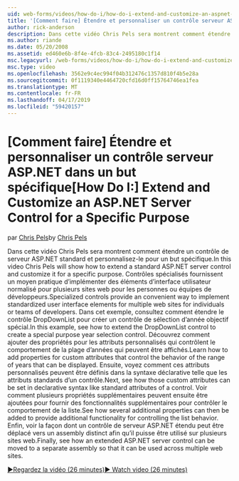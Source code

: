 ```yaml
---
uid: web-forms/videos/how-do-i/how-do-i-extend-and-customize-an-aspnet-server-control-for-a-specific-purpose
title: '[Comment faire] Étendre et personnaliser un contrôle serveur ASP.NET dans un but spécifique | Microsoft Docs'
author: rick-anderson
description: Dans cette vidéo Chris Pels sera montrent comment étendre un contrôle de serveur ASP.NET standard et personnalisez-le pour un but spécifique. Contrôles spécialisés fournissent un c...
ms.author: riande
ms.date: 05/20/2008
ms.assetid: ed460e6b-8f4e-4fcb-83c4-2495180c1f14
msc.legacyurl: /web-forms/videos/how-do-i/how-do-i-extend-and-customize-an-aspnet-server-control-for-a-specific-purpose
msc.type: video
ms.openlocfilehash: 3562e9c4ec994f04b312476c1357d810f4b5e28a
ms.sourcegitcommit: 0f1119340e4464720cfd16d0ff15764746ea1fea
ms.translationtype: MT
ms.contentlocale: fr-FR
ms.lasthandoff: 04/17/2019
ms.locfileid: "59420157"
---
```

# <a name="how-do-i-extend-and-customize-an-aspnet-server-control-for-a-specific-purpose"></a><span data-ttu-id="2b48a-104">[Comment faire] Étendre et personnaliser un contrôle serveur ASP.NET dans un but spécifique</span><span class="sxs-lookup"><span data-stu-id="2b48a-104">[How Do I:] Extend and Customize an ASP.NET Server Control for a Specific Purpose</span></span>

<span data-ttu-id="2b48a-105">par [Chris Pels](https://twitter.com/chrispels)</span><span class="sxs-lookup"><span data-stu-id="2b48a-105">by [Chris Pels](https://twitter.com/chrispels)</span></span>

<span data-ttu-id="2b48a-106">Dans cette vidéo Chris Pels sera montrent comment étendre un contrôle de serveur ASP.NET standard et personnalisez-le pour un but spécifique.</span><span class="sxs-lookup"><span data-stu-id="2b48a-106">In this video Chris Pels will show how to extend a standard ASP.NET server control and customize it for a specific purpose.</span></span> <span data-ttu-id="2b48a-107">Contrôles spécialisés fournissent un moyen pratique d’implémenter des éléments d’interface utilisateur normalisé pour plusieurs sites web pour les personnes ou équipes de développeurs.</span><span class="sxs-lookup"><span data-stu-id="2b48a-107">Specialized controls provide an convenient way to implement standardized user interface elements for multiple web sites for individuals or teams of developers.</span></span> <span data-ttu-id="2b48a-108">Dans cet exemple, consultez comment étendre le contrôle DropDownList pour créer un contrôle de sélection d’année objectif spécial.</span><span class="sxs-lookup"><span data-stu-id="2b48a-108">In this example, see how to extend the DropDownList control to create a special purpose year selection control.</span></span> <span data-ttu-id="2b48a-109">Découvrez comment ajouter des propriétés pour les attributs personnalisés qui contrôlent le comportement de la plage d’années qui peuvent être affichés.</span><span class="sxs-lookup"><span data-stu-id="2b48a-109">Learn how to add properties for custom attributes that control the behavior of the range of years that can be displayed.</span></span> <span data-ttu-id="2b48a-110">Ensuite, voyez comment ces attributs personnalisés peuvent être définis dans la syntaxe déclarative telle que les attributs standards d’un contrôle.</span><span class="sxs-lookup"><span data-stu-id="2b48a-110">Next, see how those custom attributes can be set in declarative syntax like standard attributes of a control.</span></span> <span data-ttu-id="2b48a-111">Voir comment plusieurs propriétés supplémentaires peuvent ensuite être ajoutées pour fournir des fonctionnalités supplémentaires pour contrôler le comportement de la liste.</span><span class="sxs-lookup"><span data-stu-id="2b48a-111">See how several additional properties can then be added to provide additional functionality for controlling the list behavior.</span></span> <span data-ttu-id="2b48a-112">Enfin, voir la façon dont un contrôle de serveur ASP.NET étendu peut être déplacé vers un assembly distinct afin qu’il puisse être utilisé sur plusieurs sites web.</span><span class="sxs-lookup"><span data-stu-id="2b48a-112">Finally, see how an extended ASP.NET server control can be moved to a separate assembly so that it can be used across multiple web sites.</span></span>

[<span data-ttu-id="2b48a-113">&#9654;Regardez la vidéo (26 minutes)</span><span class="sxs-lookup"><span data-stu-id="2b48a-113">&#9654; Watch video (26 minutes)</span></span>](https://channel9.msdn.com/Blogs/ASP-NET-Site-Videos/how-do-i-extend-and-customize-an-aspnet-server-control-for-a-specific-purpose)

